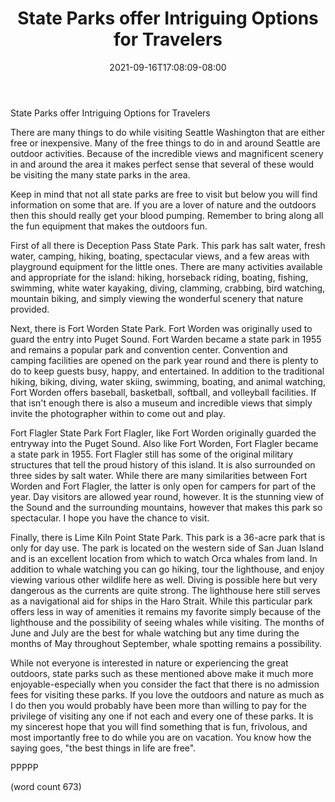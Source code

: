 ﻿---
title: "State Parks offer Intriguing Options for Travelers"
date: 2021-09-16T17:08:09-08:00
description: "Seattle Tips for Web Success"
featured_image: "/images/Seattle.jpg"
tags: ["Seattle"]
---

State Parks offer Intriguing Options for Travelers

There are many things to do while visiting Seattle Washington that are either free or inexpensive. Many of the free things to do in and around Seattle are outdoor activities. Because of the incredible views and magnificent scenery in and around the area it makes perfect sense that several of these would be visiting the many state parks in the area.

Keep in mind that not all state parks are free to visit but below you will find information on some that are. If you are a lover of nature and the outdoors then this should really get your blood pumping. Remember to bring along all the fun equipment that makes the outdoors fun. 

First of all there is Deception Pass State Park. This park has salt water, fresh water, camping, hiking, boating, spectacular views, and a few areas with playground equipment for the little ones. There are many activities available and appropriate for the island: hiking, horseback riding, boating, fishing, swimming, white water kayaking, diving, clamming, crabbing, bird watching, mountain biking, and simply viewing the wonderful scenery that nature provided. 

Next, there is Fort Worden State Park. Fort Worden was originally used to guard the entry into Puget Sound. Fort Warden became a state park in 1955 and remains a popular park and convention center. Convention and camping facilities are opened on the park year round and there is plenty to do to keep guests busy, happy, and entertained. In addition to the traditional hiking, biking, diving, water skiing, swimming, boating, and animal watching, Fort Worden offers baseball, basketball, softball, and volleyball facilities. If that isn't enough there is also a museum and incredible views that simply invite the photographer within to come out and play.

Fort Flagler State Park Fort Flagler, like Fort Worden originally guarded the entryway into the Puget Sound. Also like Fort Worden, Fort Flagler became a state park in 1955. Fort Flagler still has some of the original military structures that tell the proud history of this island. It is also surrounded on three sides by salt water. While there are many similarities between Fort Worden and Fort Flagler, the latter is only open for campers for part of the year. Day visitors are allowed year round, however. It is the stunning view of the Sound and the surrounding mountains, however that makes this park so spectacular. I hope you have the chance to visit. 

Finally, there is Lime Kiln Point State Park. This park is a 36-acre park that is only for day use.  The park is located on the western side of San Juan Island and is an excellent location from which to watch Orca whales from land. In addition to whale watching you can go hiking, tour the lighthouse, and enjoy viewing various other wildlife here as well. Diving is possible here but very dangerous as the currents are quite strong. The lighthouse here still serves as a navigational aid for ships in the Haro Strait. While this particular park offers less in way of amenities it remains my favorite simply because of the lighthouse and the possibility of seeing whales while visiting. The months of June and July are the best for whale watching but any time during the months of May throughout September, whale spotting remains a possibility.

While not everyone is interested in nature or experiencing the great outdoors, state parks such as these mentioned above make it much more enjoyable-especially when you consider the fact that there is no admission fees for visiting these parks. If you love the outdoors and nature as much as I do then you would probably have been more than willing to pay for the privilege of visiting any one if not each and every one of these parks. It is my sincerest hope that you will find something that is fun, frivolous, and most importantly free to do while you are on vacation. You know how the saying goes, "the best things in life are free".

PPPPP

(word count 673)

